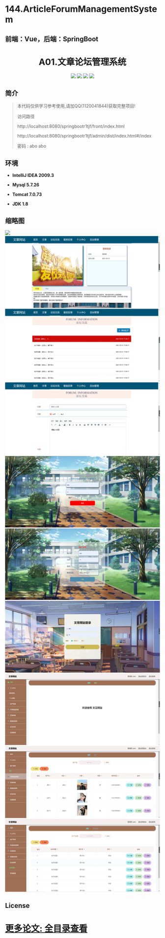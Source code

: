 # 144.ArticleForumManagementSystem

<p><h2>前端：Vue，后端：SpringBoot</h2></p>

<p><h1 align="center">A01.文章论坛管理系统</h1></p>


<p align="center">
	<img src="https://img.shields.io/badge/jdk-1.8-orange.svg"/>
    <img src="https://img.shields.io/badge/springBoot-5.x-lightgrey.svg"/>
    <img src="https://img.shields.io/badge/vue-3.x-blue.svg"/>
    <img src="https://img.shields.io/badge/mysql-5.x-yellow.svg"/>
</p>

## 简介
> 本代码仅供学习参考使用,请加QQ(1120041844)获取完整项目!
> 
>访问路径
>
> http://localhost:8080/springbootr1tjf/front/index.html
>
> http://localhost:8080/springbootr1tjf/admin/dist/index.html#/index
>
> 密码 : abo abo


## 环境

- <b>IntelliJ IDEA 2009.3</b>

- <b>Mysql 5.7.26</b>

- <b>Tomcat 7.0.73</b>

- <b>JDK 1.8</b>




## 缩略图

![](images/1.png)
![](images/2.png)
![](images/3.png)
![](images/4.png)
![](images/5.png)
![](images/6.png)
![](images/7.png)
![](images/8.png)
![](images/9.png)
![](images/10.png)


## License

# [更多论文: 全目录查看](https://gitee.com/jiananxu/projects)



